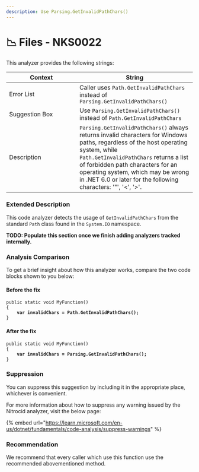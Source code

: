 ```yaml
---
description: Use Parsing.GetInvalidPathChars()
---
```


# 📉 Files - NKS0022

This analyzer provides the following strings:

<table><thead><tr><th width="174">Context</th><th>String</th></tr></thead><tbody><tr><td>Error List</td><td>Caller uses <code>Path.GetInvalidPathChars</code> instead of <code>Parsing.GetInvalidPathChars()</code></td></tr><tr><td>Suggestion Box</td><td>Use <code>Parsing.GetInvalidPathChars()</code> instead of <code>Path.GetInvalidPathChars</code></td></tr><tr><td>Description</td><td><code>Parsing.GetInvalidPathChars()</code> always returns invalid characters for Windows paths, regardless of the host operating system, while <code>Path.GetInvalidPathChars</code> returns a list of forbidden path characters for an operating system, which may be wrong in .NET 6.0 or later for the following characters: '"', '&#x3C;', '>'.</td></tr></tbody></table>

### Extended Description

This code analyzer detects the usage of `GetInvalidPathChars` from the standard `Path` class found in the `System.IO` namespace.

**TODO: Populate this section once we finish adding analyzers tracked internally.**

### Analysis Comparison

To get a brief insight about how this analyzer works, compare the two code blocks shown to you below:

#### Before the fix

<pre class="language-csharp" data-title="Somewhere in your mod code..." data-line-numbers><code class="lang-csharp">public static void MyFunction()
{
<strong>    var invalidChars = Path.GetInvalidPathChars();
</strong>}
</code></pre>

#### After the fix

<pre class="language-csharp" data-title="Somewhere in your mod code..." data-line-numbers><code class="lang-csharp">public static void MyFunction()
{
<strong>    var invalidChars = Parsing.GetInvalidPathChars();
</strong>}
</code></pre>

### Suppression

You can suppress this suggestion by including it in the appropriate place, whichever is convenient.

For more information about how to suppress any warning issued by the Nitrocid analyzer, visit the below page:

{% embed url="https://learn.microsoft.com/en-us/dotnet/fundamentals/code-analysis/suppress-warnings" %}

### Recommendation

We recommend that every caller which use this function use the recommended abovementioned method.
